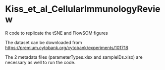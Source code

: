 # Kiss_et_al_CellularImmunologyReview
R code to replicate the tSNE and FlowSOM figures

The dataset can be downloaded from https://premium.cytobank.org/cytobank/experiments/101718

The 2 metadata files (parameterTypes.xlsx and sampleIDs.xlsx) are necessary as well to run the code.
